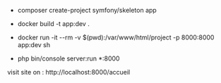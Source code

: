 * composer create-project symfony/skeleton app

* docker build -t app:dev .

* docker run -it --rm -v $(pwd):/var/www/html/project -p 8000:8000 app:dev sh

* php bin/console server:run *:8000 

visit site on : http://localhost:8000/accueil
